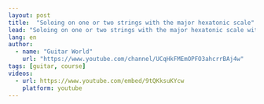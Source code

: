 ```yaml
---
layout: post
title:  "Soloing on one or two strings with the major hexatonic scale"
lead: "Soloing on one or two strings with the major hexatonic scale with Andy Aledort"
lang: en
author:
  - name: "Guitar World"
    url: "https://www.youtube.com/channel/UCqHkFMEmOPFO3ahcrrBAj4w"
tags: [guitar, course]
videos:
  - url: https://www.youtube.com/embed/9tQKksuKYcw
    platform: youtube
---
```

